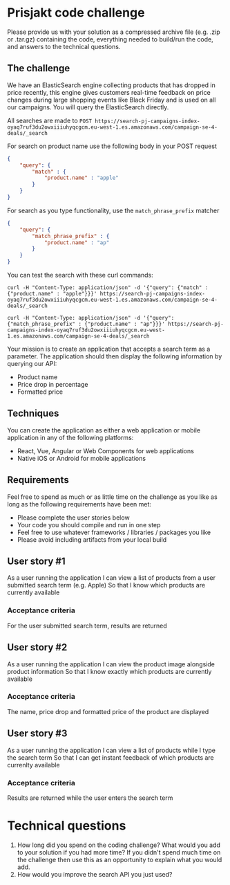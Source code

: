 # Prisjakt code challenge

Please provide us with your solution as a compressed archive file (e.g. .zip or .tar.gz) containing the code, everything needed to build/run the code, and answers to the technical questions.

## The challenge
We have an ElasticSearch engine collecting products that has dropped in price recently, this engine gives customers real-time feedback on price changes during large shopping events like Black Friday and is used on all our campaigns. You will query the ElasticSearch directly.

All searches are made to `POST https://search-pj-campaigns-index-oyaq7ruf3du2owxiiiuhyqcgcm.eu-west-1.es.amazonaws.com/campaign-se-4-deals/_search`

For search on product name use the following body in your POST request

```json
{
    "query": {
        "match" : {
            "product.name" : "apple"
        }
    }
}
```

For search as you type functionality, use the `match_phrase_prefix` matcher

```json
{
    "query": {
        "match_phrase_prefix" : {
            "product.name" : "ap"
        }
    }
}
```

You can test the search with these curl commands:

`curl -H "Content-Type: application/json" -d '{"query": {"match" : {"product.name" : "apple"}}}' https://search-pj-campaigns-index-oyaq7ruf3du2owxiiiuhyqcgcm.eu-west-1.es.amazonaws.com/campaign-se-4-deals/_search`

`curl -H "Content-Type: application/json" -d '{"query": {"match_phrase_prefix" : {"product.name" : "ap"}}}' https://search-pj-campaigns-index-oyaq7ruf3du2owxiiiuhyqcgcm.eu-west-1.es.amazonaws.com/campaign-se-4-deals/_search`

Your mission is to create an application that accepts a search term as a parameter. The application should then display the following information by querying our API:

- Product name
- Price drop in percentage
- Formatted price

## Techniques 
You can create the application as either a web application or mobile application in any of the following platforms:

- React, Vue, Angular or Web Components for web applications
- Native iOS or Android for mobile applications

## Requirements
Feel free to spend as much or as little time on the challenge as you like as long as the following requirements have been met:

- Please complete the user stories below
- Your code you should compile and run in one step
- Feel free to use whatever frameworks / libraries / packages you like
- Please avoid including artifacts from your local build

## User story #1 
As a user running the application
I can view a list of products from a user submitted search term (e.g. Apple)
So that I know which products are currently available

### Acceptance criteria
For the user submitted search term, results are returned

## User story #2
As a user running the application
I can view the product image alongside product information
So that I know exactly which products are currently available

### Acceptance criteria
The name, price drop and formatted price of the product are displayed

## User story #3
As a user running the application
I can view a list of products while I type the search term
So that I can get instant feedback of which products are currenlty available

### Acceptance criteria
Results are returned while the user enters the search term

# Technical questions
1. How long did you spend on the coding challenge? What would you add to your solution if you had more time? If you didn't spend much time on the challenge then use this as an opportunity to explain what you would add.
2. How would you improve the search API you just used?
